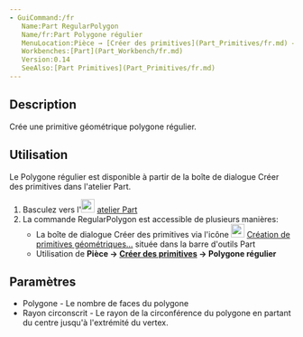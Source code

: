 ```yaml
---
- GuiCommand:/fr
   Name:Part RegularPolygon
   Name/fr:Part Polygone régulier
   MenuLocation:Pièce → [Créer des primitives](Part_Primitives/fr.md) → Polygone régulier
   Workbenches:[Part](Part_Workbench/fr.md)
   Version:0.14
   SeeAlso:[Part Primitives](Part_Primitives/fr.md)
---
```


## Description

Crée une primitive géométrique polygone régulier.

## Utilisation

Le Polygone régulier est disponible à partir de la boîte de dialogue Créer des primitives dans l\'atelier Part.

1.  Basculez vers l\'<img alt="" src=images/Workbench_Part.svg  style="width:24px;"> [atelier Part](Part_Workbench/fr.md)
2.  La commande RegularPolygon est accessible de plusieurs manières:
    -   La boîte de dialogue Créer des primitives via l\'icône <img alt="" src=images/Part_Primitives.svg  style="width:24px;"> [Création de primitives géométriques\...](Part_Primitives/fr.md) située dans la barre d\'outils Part
    -   Utilisation de **Pièce → [Créer des primitives](Part_Primitives/fr.md) → Polygone régulier**

## Paramètres

-   Polygone - Le nombre de faces du polygone
-   Rayon circonscrit - Le rayon de la circonférence du polygone en partant du centre jusqu'à l\'extrémité du vertex.





  
